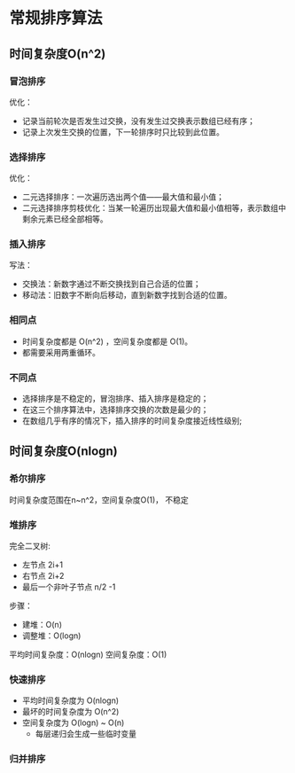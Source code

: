 #  常规排序算法

## 时间复杂度O(n^2)

### 冒泡排序

优化：

* 记录当前轮次是否发生过交换，没有发生过交换表示数组已经有序；
* 记录上次发生交换的位置，下一轮排序时只比较到此位置。

### 选择排序

优化：

* 二元选择排序：一次遍历选出两个值——最大值和最小值；
* 二元选择排序剪枝优化：当某一轮遍历出现最大值和最小值相等，表示数组中剩余元素已经全部相等。

### 插入排序

写法：

* 交换法：新数字通过不断交换找到自己合适的位置；
* 移动法：旧数字不断向后移动，直到新数字找到合适的位置。

### 相同点

* 时间复杂度都是 O(n^2) ，空间复杂度都是 O(1)。
* 都需要采用两重循环。

### 不同点

* 选择排序是不稳定的，冒泡排序、插入排序是稳定的；
* 在这三个排序算法中，选择排序交换的次数是最少的；
* 在数组几乎有序的情况下，插入排序的时间复杂度接近线性级别;

## 时间复杂度O(nlogn)

### 希尔排序

时间复杂度范围在n~n^2，空间复杂度O(1)， 不稳定

### 堆排序

完全二叉树:
* 左节点 2i+1
* 右节点 2i+2
* 最后一个非叶子节点 n/2 -1

 步骤：
 * 建堆：O(n)
 * 调整堆：O(logn)

平均时间复杂度：O(nlogn)
空间复杂度：O(1)

### 快速排序

* 平均时间复杂度为 O(nlogn)
* 最坏的时间复杂度为 O(n^2)
* 空间复杂度为 O(logn) ~ O(n)
    * 每层递归会生成一些临时变量

### 归并排序
